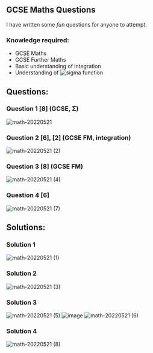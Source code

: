 ## GCSE Maths Questions
I have written some _fun_ questions for anyone to attempt.
### Knowledge required:
- GCSE Maths
- GCSE Further Maths
- Basic understanding of integration
- Understanding of ![sigma](https://latex.codecogs.com/svg.image?\sum&space;) function

## Questions:
### Question 1 [8] (GCSE, Σ)
![math-20220521](https://user-images.githubusercontent.com/48258855/169643136-7658832f-a7f1-4430-80de-759daf564520.png)
### Question 2 [6], [2] (GCSE FM, integration)
![math-20220521 (2)](https://user-images.githubusercontent.com/48258855/169643277-e06b62ba-c894-4074-9ca1-90d0cfcaede0.png)
### Question 3 [8] (GCSE FM)
![math-20220521 (4)](https://user-images.githubusercontent.com/48258855/169646041-42318e29-2dfc-4b69-b687-0d6091fb393f.png)
### Question 4 [6]
![math-20220521 (7)](https://user-images.githubusercontent.com/48258855/169655071-7d9092e9-b1fe-413c-8c3b-60408d84f254.png)
## Solutions:
### Solution 1
![math-20220521 (1)](https://user-images.githubusercontent.com/48258855/169643148-4078d38e-4e8e-4e26-8ef4-604d846e1c73.png)
### Solution 2
![math-20220521 (3)](https://user-images.githubusercontent.com/48258855/169643640-a955fb35-d5a0-4a9a-a599-c71dfbdbbcde.png)
### Solution 3
![math-20220521 (5)](https://user-images.githubusercontent.com/48258855/169647125-c08d6d73-cb52-40e7-8c8f-67ce45cabc50.png)
![image](https://user-images.githubusercontent.com/48258855/169647132-4c33db84-d700-49d7-826f-8a6e187cb7fe.png)
![math-20220521 (6)](https://user-images.githubusercontent.com/48258855/169647142-e0662c60-7c7b-4f75-80df-377abb7d0004.png)
### Solution 4
![math-20220521 (8)](https://user-images.githubusercontent.com/48258855/169655173-8a39267b-9f75-41fb-8c57-f378cef63bf2.png)

